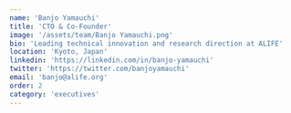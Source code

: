 ```yaml
---
name: 'Banjo Yamauchi'
title: 'CTO & Co-Founder'
image: '/assets/team/Banjo Yamauchi.png'
bio: 'Leading technical innovation and research direction at ALIFE'
location: 'Kyoto, Japan'
linkedin: 'https://linkedin.com/in/banjo-yamauchi'
twitter: 'https://twitter.com/banjoyamauchi'
email: 'banjo@alife.org'
order: 2
category: 'executives'
---
```

